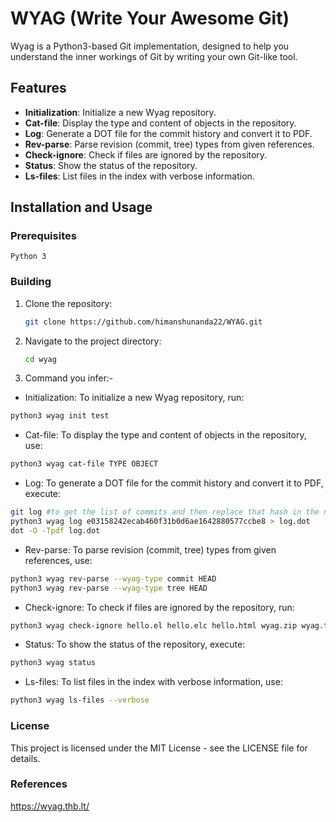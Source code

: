 # WYAG (Write Your Awesome Git)

Wyag is a Python3-based Git implementation, designed to help you understand the inner workings of Git by writing your own Git-like tool.

## Features

- **Initialization**: Initialize a new Wyag repository.
- **Cat-file**: Display the type and content of objects in the repository.
- **Log**: Generate a DOT file for the commit history and convert it to PDF.
- **Rev-parse**: Parse revision (commit, tree) types from given references.
- **Check-ignore**: Check if files are ignored by the repository.
- **Status**: Show the status of the repository.
- **Ls-files**: List files in the index with verbose information.

## Installation and Usage

### Prerequisites

    Python 3

### Building

1. Clone the repository:

    ```bash
    git clone https://github.com/himanshunanda22/WYAG.git
    ```

2. Navigate to the project directory:

    ```bash
    cd wyag
    ```
3. Command you infer:-
- Initialization:  To initialize a new Wyag repository, run:

```bash
python3 wyag init test
```
- Cat-file: To display the type and content of objects in the repository, use:

```bash
python3 wyag cat-file TYPE OBJECT
```
- Log: To generate a DOT file for the commit history and convert it to PDF, execute:

```bash
git log #to get the list of commits and then replace that hash in the next line
python3 wyag log e03158242ecab460f31b0d6ae1642880577ccbe8 > log.dot
dot -O -Tpdf log.dot
```
- Rev-parse: To parse revision (commit, tree) types from given references, use:

```bash
python3 wyag rev-parse --wyag-type commit HEAD
python3 wyag rev-parse --wyag-type tree HEAD
```
- Check-ignore: To check if files are ignored by the repository, run:

```bash
python3 wyag check-ignore hello.el hello.elc hello.html wyag.zip wyag.tar
```
- Status: To show the status of the repository, execute:

```bash
python3 wyag status
```
- Ls-files: To list files in the index with verbose information, use:

```bash
python3 wyag ls-files --verbose
```
### License
This project is licensed under the MIT License - see the LICENSE file for details.

### References
https://wyag.thb.lt/
